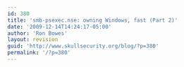 ```yaml
---
id: 380
title: 'smb-psexec.nse: owning Windows, fast (Part 2)'
date: '2009-12-14T14:24:17-05:00'
author: 'Ron Bowes'
layout: revision
guid: 'http://www.skullsecurity.org/blog/?p=380'
permalink: '/?p=380'
---
```


